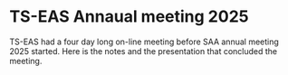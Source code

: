 # TS-EAS Annaual meeting 2025

TS-EAS had a four day long on-line meeting before SAA annual meeting 2025 started.
Here is the notes and the presentation that concluded the meeting.
